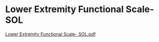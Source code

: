 # Lower Extremity Functional Scale- SOL

[Lower Extremity Functional Scale- SOL.pdf](Lower%20Extremity%20Functional%20Scale-%20SOL%208cf26fe2c63e487b9e3d48b255d22381/Lower_Extremity_Functional_Scale-_SOL.pdf)